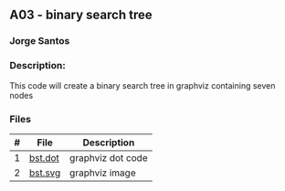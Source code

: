 ## A03 - binary search tree
### Jorge Santos
### Description:

This code will create a binary search tree in graphviz containing seven nodes


### Files

|   #   | File            | Description                                        |
| :---: | --------------- | -------------------------------------------------- |
|   1   | [bst.dot](https://github.com/jorcsan/4883-SoftwareTools-Santos/blob/main/Assignments/A01/bst.dot)| graphviz dot code     |
|   2   |  [bst.svg](https://github.com/jorcsan/4883-SoftwareTools-Santos/blob/main/Assignments/A01/graphviz.svg) | graphviz image    |


